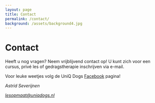```yaml
---
layout: page
title: Contact
permalink: /contact/
background: /assets/background4.jpg
---
```

# Contact

Heeft u nog vragen? Neem vrijblijvend contact op! 
U kunt zich voor een cursus, privé les of gedragstherapie inschrijven via e-mail.   

Voor leuke weetjes volg de UniQ Dogs [Facebook](https://facebook.com/positieveopvoeding) pagina! 


<address>
    <p>Astrid Severijnen</p>
        <p><a href="mailto:lesopmaat@uniqdogs.nl">lesopmaat@uniqdogs.nl</a></p>
</address>
